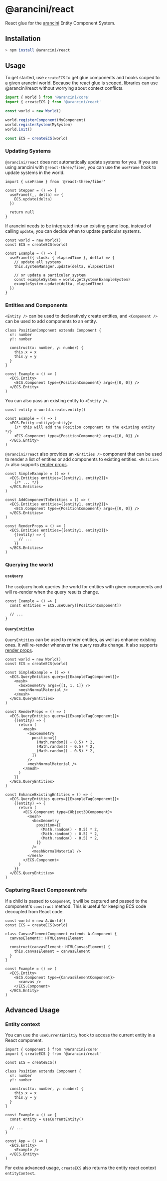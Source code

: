 # @arancini/react

React glue for the [arancini](https://github.com/isaac-mason/arancini/tree/main/packages/arancini) Entity Component System.

## Installation

```sh
> npm install @arancini/react
```

## Usage

To get started, use `createECS` to get glue components and hooks scoped to a given arancini world. Because the react glue is scoped, libraries can use @arancini/react without worrying about context conflicts.

```ts
import { World } from '@arancini/core'
import { createECS } from '@arancini/react'

const world = new World()

world.registerComponent(MyComponent)
world.registerSystem(MySystem)
world.init()

const ECS = createECS(world)
```

### Updating Systems

`@arancini/react` does not automatically update systems for you. If you are using arancini with `@react-three/fiber`, you can use the `useFrame` hook to update systems in the world.

```tsx
import { useFrame } from '@react-three/fiber'

const Stepper = () => {
  useFrame((_, delta) => {
    ECS.update(delta)
  })

  return null
}
```

If arancini needs to be integrated into an existing game loop, instead of calling `update`, you can decide when to update particular systems.

```tsx
const world = new World()
const ECS = createECS(world)

const Example = () => {
  useFrame(({ clock: { elapsedTime }, delta) => {
    // update all systems
    this.systemManager.update(delta, elapsedTime)

    // or update a particular system
    const exampleSystem = world.getSystem(ExampleSystem)
    exampleSystem.update(delta, elapsedTime)
  })
}
```

### Entities and Components

`<Entity />` can be used to declaratively create entities, and `<Component />` can be used to add components to an entity.

```tsx
class PositionComponent extends Component {
  x!: number
  y!: number

  construct(x: number, y: number) {
    this.x = x
    this.y = y
  }
}

const Example = () => (
  <ECS.Entity>
    <ECS.Component type={PositionComponent} args={[0, 0]} />
  </ECS.Entity>
)
```

You can also pass an existing entity to `<Entity />`.

```tsx
const entity = world.create.entity()

const Example = () => (
  <ECS.Entity entity={entity}>
    {/* this will add the Position component to the existing entity */}
    <ECS.Component type={PositionComponent} args={[0, 0]} />
  </ECS.Entity>
)
```

`@arancini/react` also provides an `<Entities />` component that can be used to render a list of entities or add components to existing entities. `<Entities />` also supports [render props](https://reactjs.org/docs/render-props.html).

```tsx
const SimpleExample = () => (
  <ECS.Entities entities={[entity1, entity2]}>
    {/* ... */}
  </ECS.Entities>
)

const AddComponentToEntities = () => (
  <ECS.Entities entities={[entity1, entity2]}>
    <ECS.Component type={PositionComponent} args={[0, 0]} />
  </ECS.Entities>
)

const RenderProps = () => (
  <ECS.Entities entities={[entity1, entity2]}>
    {(entity) => {
      // ...
    }}
  </ECS.Entities>
)
```

### Querying the world

#### `useQuery`

The `useQuery` hook queries the world for entities with given components and will re-render when the query results change.

```tsx
const Example = () => {
  const entities = ECS.useQuery([PositionComponent])

  // ...
}
```

#### `QueryEntities`

`QueryEntities` can be used to render entities, as well as enhance existing ones. It will re-render whenever the query results change. It also supports [render props](https://reactjs.org/docs/render-props.html).

```tsx
const world = new World()
const ECS = createECS(world)

const SimpleExample = () => (
  <ECS.QueryEntities query={[ExampleTagComponent]}>
    <mesh>
      <boxGeometry args={[1, 1, 1]} />
      <meshNormalMaterial />
    </mesh>
  </ECS.QueryEntities>
)

const RenderProps = () => (
  <ECS.QueryEntities query={[ExampleTagComponent]}>
    {(entity) => {
      return (
        <mesh>
          <boxGeometry
            position={[
              (Math.random() - 0.5) * 2,
              (Math.random() - 0.5) * 2,
              (Math.random() - 0.5) * 2,
            ]}
          />
          <meshNormalMaterial />
        </mesh>
      )
    }}
  </ECS.QueryEntities>
)

const EnhanceExistingEntities = () => (
  <ECS.QueryEntities query={[ExampleTagComponent]}>
    {(entity) => {
      return (
        <ECS.Component type={Object3DComponent}>
          <mesh>
            <boxGeometry
              position={[
                (Math.random() - 0.5) * 2,
                (Math.random() - 0.5) * 2,
                (Math.random() - 0.5) * 2,
              ]}
            />
            <meshNormalMaterial />
          </mesh>
        </ECS.Component>
      )
    }}
  </ECS.QueryEntities>
)
```

### Capturing React Component refs

If a child is passed to `Component`, it will be captured and passed to the component's `construct` method. This is useful for keeping ECS code decoupled from React code.

```tsx
const world = new A.World()
const ECS = createECS(world)

class CanvasElementComponent extends A.Component {
  canvasElement!: HTMLCanvasElement

  construct(canvasElement: HTMLCanvasElement) {
    this.canvasElement = canvasElement
  }
}

const Example = () => (
  <ECS.Entity>
    <ECS.Component type={CanvasElementComponent}>
      <canvas />
    </ECS.Component>
  </ECS.Entity>
)
```

## Advanced Usage

### Entity context

You can use the `useCurrentEntitiy` hook to access the current entity in a React component.

```tsx
import { Component } from '@arancini/core'
import { createECS } from '@arancini/react'

const ECS = createECS()

class Position extends Component {
  x!: number
  y!: number

  construct(x: number, y: number) {
    this.x = x
    this.y = y
  }
}

const Example = () => {
  const entity = useCurrentEntity()

  // ...
}

const App = () => (
  <ECS.Entity>
    <Example />
  </ECS.Entity>
)
```

For extra advanced usage, `createECS` also returns the entity react context `entityContext`.
